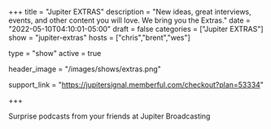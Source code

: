 +++
title = "Jupiter EXTRAS"
description = "New ideas, great interviews, events, and other content you will love. We bring you the Extras."
date = "2022-05-10T04:10:01-05:00"
draft = false
categories = ["Jupiter EXTRAS"]
show = "jupiter-extras"
hosts = ["chris","brent","wes"]

type = "show"
active = true

header_image = "/images/shows/extras.png"

support_link = "https://jupitersignal.memberful.com/checkout?plan=53334"

+++

Surprise podcasts from your friends at Jupiter Broadcasting

